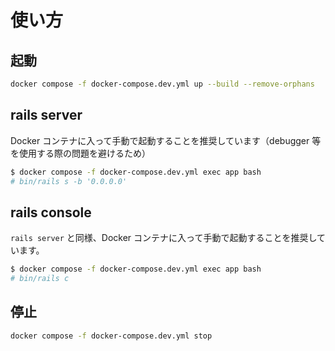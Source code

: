 # 使い方

## 起動

```sh
docker compose -f docker-compose.dev.yml up --build --remove-orphans
```

## rails server

Docker コンテナに入って手動で起動することを推奨しています（debugger 等を使用する際の問題を避けるため）

```sh
$ docker compose -f docker-compose.dev.yml exec app bash
# bin/rails s -b '0.0.0.0'
```

## rails console

`rails server` と同様、Docker コンテナに入って手動で起動することを推奨しています。

```sh
$ docker compose -f docker-compose.dev.yml exec app bash
# bin/rails c
```

## 停止

```sh
docker compose -f docker-compose.dev.yml stop
```
